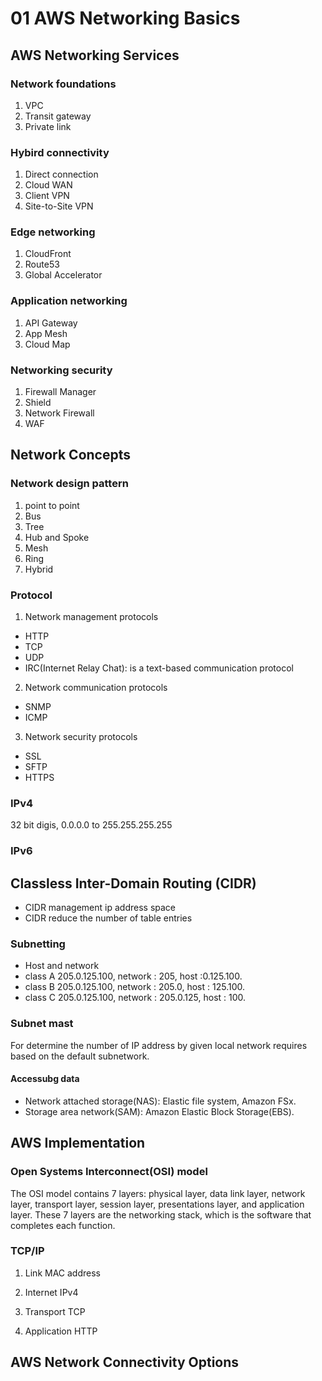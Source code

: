 # 01 AWS Networking Basics

## AWS Networking Services

### Network foundations

1. VPC
2. Transit gateway
3. Private link

### Hybird connectivity

1. Direct connection
2. Cloud WAN
3. Client VPN
4. Site-to-Site VPN

### Edge networking

1. CloudFront
2. Route53
3. Global Accelerator

### Application networking

1. API Gateway
2. App Mesh
3. Cloud Map

### Networking security

1. Firewall Manager
2. Shield
3. Network Firewall
4. WAF

## Network Concepts

### Network design pattern

1. point to point
2. Bus
3. Tree
4. Hub and Spoke
5. Mesh
6. Ring
7. Hybrid

### Protocol

1. Network management protocols

- HTTP
- TCP
- UDP
- IRC(Internet Relay Chat): is a text-based communication protocol

2. Network communication protocols

- SNMP
- ICMP

3. Network security protocols

- SSL
- SFTP
- HTTPS

### IPv4

32 bit digis, 0.0.0.0 to 255.255.255.255

### IPv6

## Classless Inter-Domain Routing (CIDR)

- CIDR management ip address space
- CIDR reduce the number of table entries

### Subnetting

- Host and network
- class A 205.0.125.100, network : 205, host :0.125.100.
- class B 205.0.125.100, network : 205.0, host : 125.100.
- class C 205.0.125.100, network : 205.0.125, host : 100.

### Subnet mast

For determine the number of IP address by given local network requires based on the default subnetwork.

#### Accessubg data

- Network attached storage(NAS): Elastic file system, Amazon FSx.
- Storage area network(SAM): Amazon Elastic Block Storage(EBS).

## AWS Implementation

### Open Systems Interconnect(OSI) model

The OSI model contains 7 layers: physical layer, data link layer, network layer, transport layer, session layer, presentations layer, and application layer. These 7 layers are the networking stack, which is the software that completes each function.

### TCP/IP

1. Link
   MAC address

2. Internet
   IPv4

3. Transport
   TCP
4. Application
   HTTP

## AWS Network Connectivity Options

